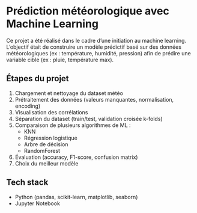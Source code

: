 # Prédiction météorologique avec Machine Learning

Ce projet a été réalisé dans le cadre d’une initiation au machine learning. L’objectif était de construire un modèle prédictif basé sur des données météorologiques (ex : température, humidité, pression) afin de prédire une variable cible (ex : pluie, température max).

## Étapes du projet

1. Chargement et nettoyage du dataset météo
2. Prétraitement des données (valeurs manquantes, normalisation, encoding)
3. Visualisation des corrélations
4. Séparation du dataset (train/test, validation croisée k-folds)
5. Comparaison de plusieurs algorithmes de ML :
   - KNN
   - Régression logistique
   - Arbre de décision
   - RandomForest
6. Évaluation (accuracy, F1-score, confusion matrix)
7. Choix du meilleur modèle

## Tech stack

- Python (pandas, scikit-learn, matplotlib, seaborn)
- Jupyter Notebook
